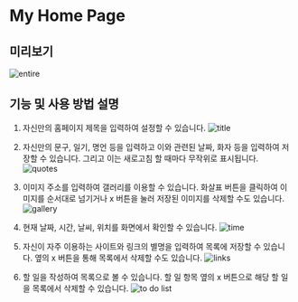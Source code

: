 # My Home Page

## 미리보기
![entire](https://user-images.githubusercontent.com/82134672/226092198-b2d6612f-3bfc-45ba-820b-f72f927737a5.png)

## 기능 및 사용 방법 설명

1. 자신만의 홈페이지 제목을 입력하여 설정할 수 있습니다.
![title](https://user-images.githubusercontent.com/82134672/226092262-6d9eef88-197a-4141-98a0-186de6384d34.png)

2. 자신만의 문구, 일기, 명언 등을 입력하고 이와 관련된 날짜, 화자 등을 입력하여 저장할 수 있습니다. 그리고 이는 새로고침 할 때마다 무작위로 표시됩니다.
![quotes](https://user-images.githubusercontent.com/82134672/226092259-fcdb060f-634d-44ad-920f-a8d5c8021ffc.png)

3. 이미지 주소를 입력하여 갤러리를 이용할 수 있습니다. 화살표 버튼을 클릭하여 이미지를 순서대로 넘기거나 x 버튼을 눌러 저장된 이미지를 삭제할 수도 있습니다.
![gallery](https://user-images.githubusercontent.com/82134672/226092253-6a94a76b-4f64-47b4-a9d2-2c336ac1a8e2.png)

4. 현재 날짜, 시간, 날씨, 위치를 화면에서 확인할 수 있습니다.
![time](https://user-images.githubusercontent.com/82134672/226092260-d580056d-d234-414b-95f8-e5b70cbae082.png)

5. 자신이 자주 이용하는 사이트와 링크의 별명을 입력하여 목록에 저장할 수 있습니다. 옆의 x 버튼을 통해 목록에서 삭제할 수도 있습니다.
![links](https://user-images.githubusercontent.com/82134672/226092257-d7bf61e3-c95a-4d75-bc52-604eda999e11.png)

6. 할 일을 작성하여 목록으로 볼 수 있습니다. 할 일 항목 옆의 x 버튼으로 해당 할 일을 목록에서 삭제할 수 있습니다.
![to do list](https://user-images.githubusercontent.com/82134672/226092263-1f15ed3a-0ded-455f-9f3a-eb917e5d0a5e.png)
